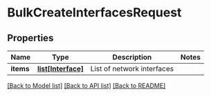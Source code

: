 # BulkCreateInterfacesRequest

## Properties
Name | Type | Description | Notes
------------ | ------------- | ------------- | -------------
**items** | [**list[Interface]**](Interface.md) | List of network interfaces | 

[[Back to Model list]](../README.md#documentation-for-models) [[Back to API list]](../README.md#documentation-for-api-endpoints) [[Back to README]](../README.md)


